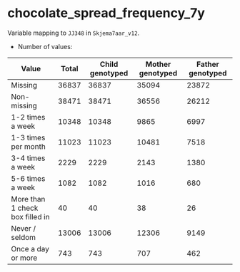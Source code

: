# chocolate_spread_frequency_7y
Variable mapping to `JJ348` in `Skjema7aar_v12`.
- Number of values:

| Value | Total | Child genotyped | Mother genotyped | Father genotyped |
| ----- | ----- | --------------- | ---------------- | ---------------- |
| Missing | 36837 | 36837 | 35094 | 23872 |
| Non-missing | 38471 | 38471 | 36556 | 26212 |
| 1-2 times a week | 10348 | 10348 | 9865 |6997 |
| 1-3 times per month | 11023 | 11023 | 10481 |7518 |
| 3-4 times a week | 2229 | 2229 | 2143 |1380 |
| 5-6 times a week | 1082 | 1082 | 1016 |680 |
| More than 1 check box filled in | 40 | 40 | 38 |26 |
| Never / seldom | 13006 | 13006 | 12306 |9149 |
| Once a day or more | 743 | 743 | 707 |462 |



